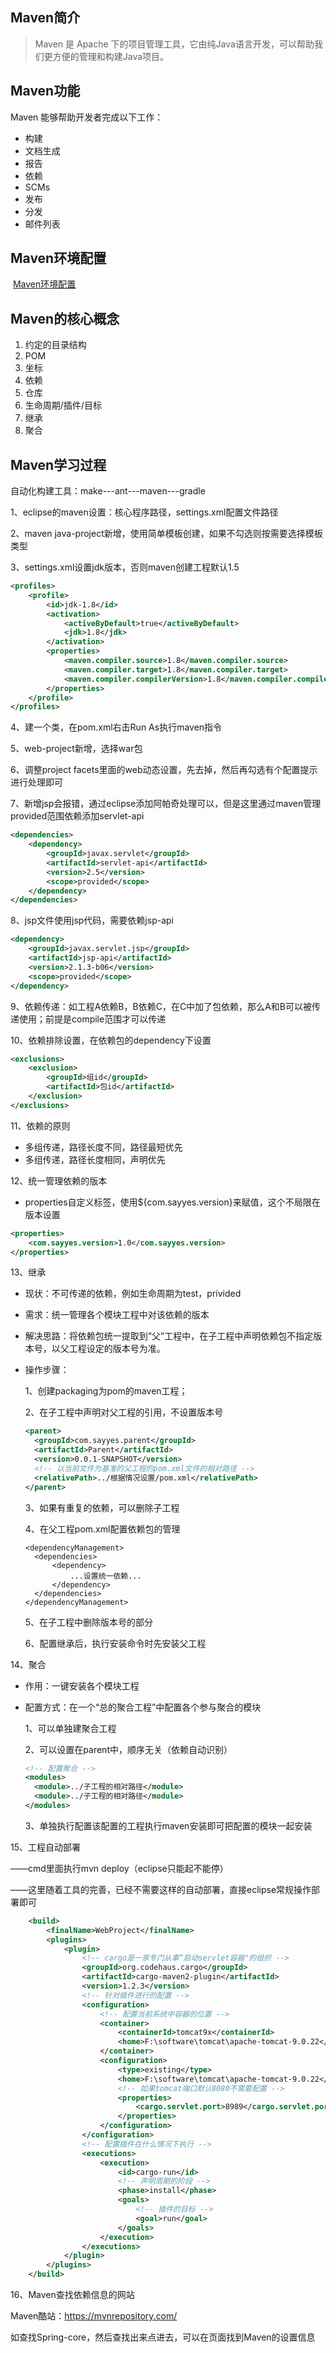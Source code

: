 ## Maven简介
> Maven 是 Apache 下的项目管理工具，它由纯Java语言开发，可以帮助我们更方便的管理和构建Java项目。
>

## Maven功能

Maven 能够帮助开发者完成以下工作：

- 构建
- 文档生成
- 报告
- 依赖
- SCMs
- 发布
- 分发
- 邮件列表

## Maven环境配置

​		[Maven环境配置](https://github.com/MrSayyes/Grocery-store/blob/master/环境配置/Maven环境配置.md)

## Maven的核心概念

1. 约定的目录结构
2. POM
3. 坐标
4. 依赖
5. 仓库
6. 生命周期/插件/目标
7. 继承
8. 聚合

## Maven学习过程

自动化构建工具：make---ant---maven---gradle

1、eclipse的maven设置：核心程序路径，settings.xml配置文件路径

2、maven java-project新增，使用简单模板创建，如果不勾选则按需要选择模板类型

3、settings.xml设置jdk版本，否则maven创建工程默认1.5

```xml
<profiles>
    <profile>
        <id>jdk-1.8</id>
        <activation>
            <activeByDefault>true</activeByDefault>
            <jdk>1.8</jdk>
        </activation>
        <properties>
            <maven.compiler.source>1.8</maven.compiler.source>
            <maven.compiler.target>1.8</maven.compiler.target>
            <maven.compiler.compilerVersion>1.8</maven.compiler.compilerVersion>
        </properties>
    </profile>
</profiles>
```

4、建一个类，在pom.xml右击Run As执行maven指令

5、web-project新增，选择war包

6、调整project facets里面的web动态设置，先去掉，然后再勾选有个配置提示进行处理即可

7、新增jsp会报错，通过eclipse添加阿帕奇处理可以，但是这里通过maven管理provided范围依赖添加servlet-api

```xml
<dependencies>
	<dependency>
		<groupId>javax.servlet</groupId>
		<artifactId>servlet-api</artifactId>
		<version>2.5</version>
		<scope>provided</scope>
	</dependency>
</dependencies>
```

8、jsp文件使用jsp代码，需要依赖jsp-api

```xml
<dependency>
	<groupId>javax.servlet.jsp</groupId>
	<artifactId>jsp-api</artifactId>
	<version>2.1.3-b06</version>
	<scope>provided</scope>
</dependency>
```

9、依赖传递：如工程A依赖B，B依赖C，在C中加了包依赖，那么A和B可以被传递使用；前提是compile范围才可以传递

10、依赖排除设置，在依赖包的dependency下设置

```xml
<exclusions>
	<exclusion>
		<groupId>组id</groupId>
		<artifactId>包id</artifactId>
	</exclusion>
</exclusions>
```

11、依赖的原则

- 多组传递，路径长度不同，路径最短优先
- 多组传递，路径长度相同，声明优先

12、统一管理依赖的版本

- properties自定义标签，使用${com.sayyes.version}来赋值，这个不局限在版本设置

```xml
<properties>
	<com.sayyes.version>1.0</com.sayyes.version>
</properties>
```

13、继承

- 现状：不可传递的依赖，例如生命周期为test，privided

- 需求：统一管理各个模块工程中对该依赖的版本

- 解决思路：将依赖包统一提取到“父”工程中，在子工程中声明依赖包不指定版本号，以父工程设定的版本号为准。

- 操作步骤：

  1、创建packaging为pom的maven工程；

  2、在子工程中声明对父工程的引用，不设置版本号

  ```xml
  <parent>
  	<groupId>com.sayyes.parent</groupId>
  	<artifactId>Parent</artifactId>
  	<version>0.0.1-SNAPSHOT</version>
  	<!-- 以当前文件为基准的父工程的pom.xml文件的相对路径 -->
  	<relativePath>../根据情况设置/pom.xml</relativePath>
  </parent>
  ```

  3、如果有重复的依赖，可以删除子工程

  4、在父工程pom.xml配置依赖包的管理

  ```
  <dependencyManagement>
  	<dependencies>
  		<dependency>
  			...设置统一依赖...
  		</dependency>
  	</dependencies>
  </dependencyManagement>
  ```

  5、在子工程中删除版本号的部分
  
  6、配置继承后，执行安装命令时先安装父工程

14、聚合

- 作用：一键安装各个模块工程

- 配置方式：在一个“总的聚合工程”中配置各个参与聚合的模块

  1、可以单独建聚合工程

  2、可以设置在parent中，顺序无关（依赖自动识别）

  ```xml
  <!-- 配置聚合 -->
  <modules>
  	<module>../子工程的相对路径</module>
  	<module>../子工程的相对路径</module>
  </modules>
  ```

  3、单独执行配置该配置的工程执行maven安装即可把配置的模块一起安装

15、工程自动部署

——cmd里面执行mvn deploy（eclipse只能起不能停）

——这里随着工具的完善，已经不需要这样的自动部署，直接eclipse常规操作部署即可

```xml
	<build>
		<finalName>WebProject</finalName>
		<plugins>
			<plugin>
				<!-- cargo是一家专门从事“启动servlet容器"的组织 -->
				<groupId>org.codehaus.cargo</groupId>
				<artifactId>cargo-maven2-plugin</artifactId>
				<version>1.2.3</version>
				<!-- 针对插件进行的配置 -->
				<configuration>
					<!-- 配置当前系统中容器的位置 -->
					<container>
						<containerId>tomcat9x</containerId>
						<home>F:\software\tomcat\apache-tomcat-9.0.22</home>
					</container>
					<configuration>
						<type>existing</type>
						<home>F:\software\tomcat\apache-tomcat-9.0.22</home>
						<!-- 如果tomcat端口默认8080不需要配置 -->
						<properties>
							<cargo.servlet.port>8989</cargo.servlet.port>
						</properties>
					</configuration>
				</configuration>
				<!-- 配置插件在什么情况下执行 -->
				<executions>
					<execution>
						<id>cargo-run</id>
						<!-- 声明周期的阶段 -->
						<phase>install</phase>
						<goals>
							<!-- 插件的目标 -->
							<goal>run</goal>
						</goals>
					</execution>
				</executions>
			</plugin>
		</plugins>
	</build>
```

16、Maven查找依赖信息的网站

Maven酷站：https://mvnrepository.com/

如查找Spring-core，然后查找出来点进去，可以在页面找到Maven的设置信息

















